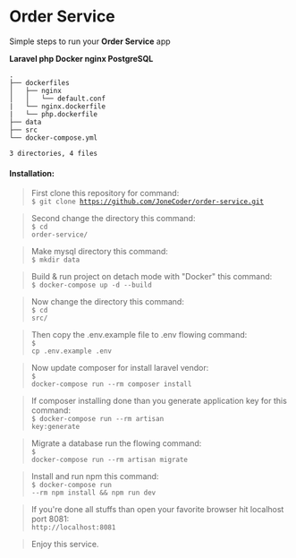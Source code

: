 # Order Service

Simple steps to run your **Order Service** app

**Laravel php Docker nginx PostgreSQL**

    .
    ├── dockerfiles
    │   ├── nginx
    │   │   └── default.conf  
    |   └── nginx.dockerfile
    |   └── php.dockerfile
    ├── data
    ├── src
    └── docker-compose.yml

    3 directories, 4 files

#### Installation:

>First clone this repository for command:<br/>
<code>$ git clone https://github.com/JoneCoder/order-service.git</code>


>Second change the directory this command:<br/>
<code>$ cd order-service/</code>

>Make mysql directory this command:<br/>
<code>$ mkdir data</code>

>Build & run project on detach mode with "Docker" this command:<br/>
<code>$ docker-compose up -d --build</code>

>Now change the directory this command:<br/>
<code>$ cd src/</code>

>Then copy the .env.example file to .env flowing command:<br/>
<code>$ cp .env.example .env</code>

>Now update composer for install laravel vendor:<br/>
<code>$ docker-compose run --rm composer install</code>

>If composer installing done than you generate application key for this command:<br/>
<code>$ docker-compose run --rm artisan key:generate</code>

>Migrate a database run the flowing command:<br/>
<code>$ docker-compose run --rm artisan migrate</code>


>Install and run npm this command:<br/>
<code>$ docker-compose run --rm npm install && npm run dev</code>


>If you're done all stuffs than open your favorite browser hit localhost port 8081:<br/>
<code>http://localhost:8081</code>

>Enjoy this service.